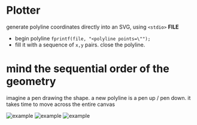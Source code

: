 # Plotter

generate polyline coordinates directly into an SVG, using `<stdio>` __FILE__

* begin polyline `fprintf(file, "<polyline points=\"");`
* fill it with a sequence of `x,y` pairs. close the polyline.

# mind the sequential order of the geometry

imagine a pen drawing the shape. a new polyline is a pen up / pen down. it takes time to move across the entire canvas

![example](https://cdn.rawgit.com/robbykraft/SVG/master/00-randomwalker/out/random_walker.svg)
![example](https://cdn.rawgit.com/robbykraft/SVG/master/02-spiral-dual/out/003-dual-phyllotaxic-2.svg)
![example](https://cdn.rawgit.com/robbykraft/SVG/master/01-spiral-archimedean/out/002-polygons.svg)